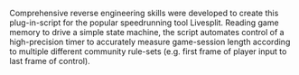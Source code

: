 Comprehensive reverse engineering skills were developed to create this plug-in-script for the popular speedrunning tool Livesplit. Reading game memory to drive a simple state machine, the script automates control of a high-precision timer to accurately measure game-session length according to multiple different community rule-sets (e.g. first frame of player input to last frame of control).